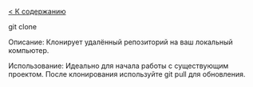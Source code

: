 [< К содержанию](./readme.md)

git clone <URL>

Описание: Клонирует удалённый репозиторий на ваш локальный компьютер.

Использование: Идеально для начала работы с существующим проектом. После клонирования используйте git pull для обновления.